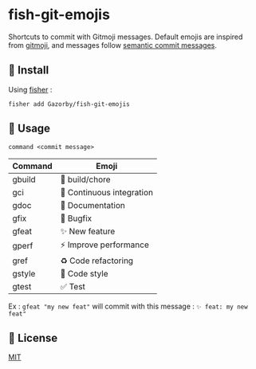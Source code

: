 # fish-git-emojis

Shortcuts to commit with Gitmoji messages. Default emojis are inspired from [gitmoji](https://gitmoji.carloscuesta.me/), and messages follow [semantic commit messages](https://gist.github.com/joshbuchea/6f47e86d2510bce28f8e7f42ae84c716).

## 🚀 Install

Using [fisher](https://github.com/jorgebucaran/fisher) :

```console
fisher add Gazorby/fish-git-emojis
```

## 🔧 Usage

`command <commit message>`

| Command | Emoji |
|-------- | ----------- |
| gbuild  | 👷 build/chore |
| gci     | 💚 Continuous integration |
| gdoc    | 📝 Documentation |
| gfix    | 🐛 Bugfix |
| gfeat   | ✨ New feature |
| gperf   | ⚡️ Improve performance |
| gref    | ♻️ Code refactoring |
| gstyle  | 🎨 Code style |
| gtest   | ✅ Test |

Ex : `gfeat "my new feat"` will commit with this message : `✨ feat: my new feat"`


## 📝 License

[MIT](https://github.com/Gazorby/fish-git-emojis/blob/master/LICENSE)
